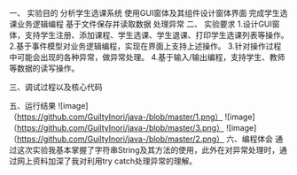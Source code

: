 一、	实验目的
分析学生选课系统
使用GUI窗体及其组件设计窗体界面
完成学生选课业务逻辑编程
基于文件保存并读取数据
处理异常
二、	实验要求
1.设计GUI窗体，支持学生注册、添加课程、学生选课、学生退课、打印学生选课列表等操作。
2.基于事件模型对业务逻辑编程，实现在界面上支持上述操作。
3.针对操作过程中可能会出现的各种异常，做异常处理。
4.基于输入/输出编程，支持学生、教师等数据的读写操作。

三、调试过程以及核心代码

五、运行结果
![image]（https://github.com/GuiltyInori/java-/blob/master/1.png）
![image]（https://github.com/GuiltyInori/java-/blob/master/3.png）
![image]（https://github.com/GuiltyInori/java-/blob/master/2.png）
六、编程体会
通过这次实验我基本掌握了字符串String及其方法的使用，此外在对异常处理时，通过网上资料加深了我对利用try catch处理异常的理解。
